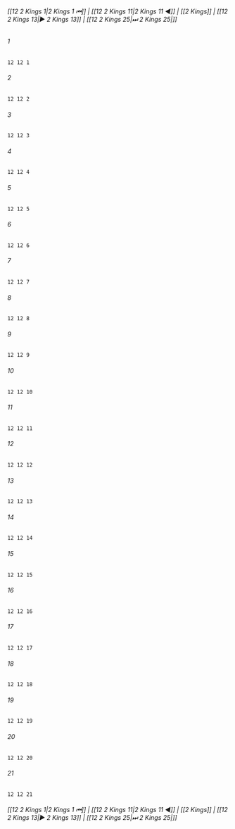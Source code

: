 
###### [[12 2 Kings 1|2 Kings 1 ⏮]] | [[12 2 Kings 11|2 Kings 11 ◀]] | [[2 Kings]] | [[12 2 Kings 13|▶ 2 Kings 13]] | [[12 2 Kings 25|⏭ 2 Kings 25|]]

###### 1
``` verse
12 12 1 
```
###### 2
``` verse
12 12 2 
```
###### 3
``` verse
12 12 3 
```
###### 4
``` verse
12 12 4 
```
###### 5
``` verse
12 12 5 
```
###### 6
``` verse
12 12 6 
```
###### 7
``` verse
12 12 7 
```
###### 8
``` verse
12 12 8 
```
###### 9
``` verse
12 12 9 
```
###### 10
``` verse
12 12 10 
```
###### 11
``` verse
12 12 11 
```
###### 12
``` verse
12 12 12 
```
###### 13
``` verse
12 12 13 
```
###### 14
``` verse
12 12 14 
```
###### 15
``` verse
12 12 15 
```
###### 16
``` verse
12 12 16 
```
###### 17
``` verse
12 12 17 
```
###### 18
``` verse
12 12 18 
```
###### 19
``` verse
12 12 19 
```
###### 20
``` verse
12 12 20 
```
###### 21
``` verse
12 12 21 
```

###### [[12 2 Kings 1|2 Kings 1 ⏮]] | [[12 2 Kings 11|2 Kings 11 ◀]] | [[2 Kings]] | [[12 2 Kings 13|▶ 2 Kings 13]] | [[12 2 Kings 25|⏭ 2 Kings 25|]]

